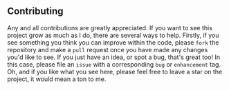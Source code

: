 ## Contributing
Any and all contributions are greatly appreciated. If you want to see this project grow as much as I do, there are several ways to help. Firstly, if you see something you think you can improve within the code, please `fork` the repository and make a `pull` request once you have made any changes you'd like to see. If you just have an idea, or spot a bug, that's great too! In this case, please file an `issue` with a corresponding `bug` or `enhancement` tag. Oh, and if you like what you see here, please feel free to leave a star on the project, it would mean a ton to me.
